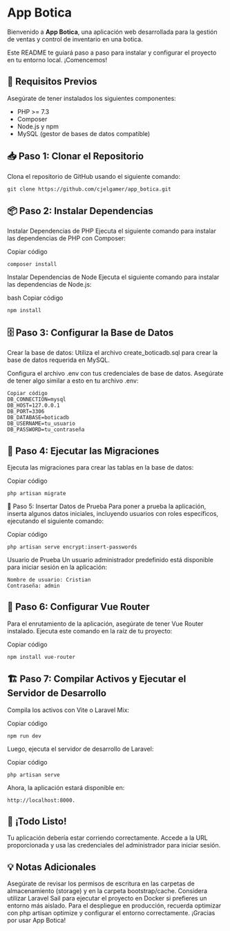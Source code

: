 # App Botica

Bienvenido a **App Botica**, una aplicación web desarrollada para la gestión de ventas y control de inventario en una botica.

Este README te guiará paso a paso para instalar y configurar el proyecto en tu entorno local. ¡Comencemos!

## 🚀 Requisitos Previos

Asegúrate de tener instalados los siguientes componentes:

- PHP >= 7.3
- Composer
- Node.js y npm
- MySQL (gestor de bases de datos compatible)

## 📥 Paso 1: Clonar el Repositorio

Clona el repositorio de GitHub usando el siguiente comando:

```
git clone https://github.com/cjelgamer/app_botica.git
```

## 📦 Paso 2: Instalar Dependencias
Instalar Dependencias de PHP
Ejecuta el siguiente comando para instalar las dependencias de PHP con Composer:


Copiar código
```
composer install
```
Instalar Dependencias de Node
Ejecuta el siguiente comando para instalar las dependencias de Node.js:

bash
Copiar código
```
npm install
```

## 🗄️ Paso 3: Configurar la Base de Datos
Crear la base de datos: Utiliza el archivo create_boticadb.sql para crear la base de datos requerida en MySQL.

Configura el archivo .env con tus credenciales de base de datos. Asegúrate de tener algo similar a esto en tu archivo .env:

```
Copiar código
DB_CONNECTION=mysql
DB_HOST=127.0.0.1
DB_PORT=3306
DB_DATABASE=boticadb
DB_USERNAME=tu_usuario
DB_PASSWORD=tu_contraseña
```

## 🔄 Paso 4: Ejecutar las Migraciones
Ejecuta las migraciones para crear las tablas en la base de datos:


Copiar código
```
php artisan migrate
```
🔐 Paso 5: Insertar Datos de Prueba
Para poner a prueba la aplicación, inserta algunos datos iniciales, incluyendo usuarios con roles específicos, ejecutando el siguiente comando:


Copiar código
```
php artisan serve encrypt:insert-passwords
```
Usuario de Prueba
Un usuario administrador predefinido está disponible para iniciar sesión en la aplicación:
```
Nombre de usuario: Cristian
Contraseña: admin
```
## 🚦 Paso 6: Configurar Vue Router
Para el enrutamiento de la aplicación, asegúrate de tener Vue Router instalado. Ejecuta este comando en la raíz de tu proyecto:

Copiar código
```
npm install vue-router
```

## 🏗️ Paso 7: Compilar Activos y Ejecutar el Servidor de Desarrollo
Compila los activos con Vite o Laravel Mix:

Copiar código
```
npm run dev
```
Luego, ejecuta el servidor de desarrollo de Laravel:

Copiar código
```
php artisan serve
```


Ahora, la aplicación estará disponible en:
```
http://localhost:8000.
```

## 🎉 ¡Todo Listo!
Tu aplicación debería estar corriendo correctamente. Accede a la URL proporcionada y usa las credenciales del administrador para iniciar sesión.

## 💡 Notas Adicionales
Asegúrate de revisar los permisos de escritura en las carpetas de almacenamiento (storage) y en la carpeta bootstrap/cache.
Considera utilizar Laravel Sail para ejecutar el proyecto en Docker si prefieres un entorno más aislado.
Para el despliegue en producción, recuerda optimizar con php artisan optimize y configurar el entorno correctamente.
¡Gracias por usar App Botica!

